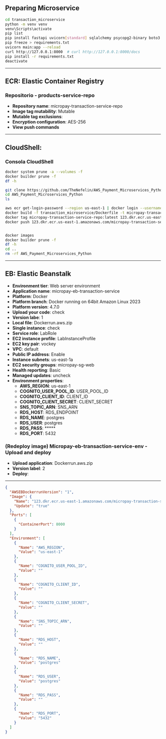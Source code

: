 
## Preparing Microservice
```sh
cd transaction_microservice
python -m venv venv
venv\Scripts\activate
pip list
pip install fastapi uvicorn[standard] sqlalchemy psycopg2-binary boto3 python-dotenv pydantic[email]
pip freeze > requirements.txt
uvicorn main:app --reload
curl http://127.0.0.1:8000  # curl http://127.0.0.1:8000/docs
pip install -r requirements.txt
deactivate
```

---

## **ECR**: Elastic Container Registry
### Repositorio - products-service-repo
- **Repository name**: micropay-transaction-service-repo
- **Image tag mutability**: Mutable
- **Mutable tag exclusions**:
- **Encryption configuration**: AES-256
- **View push commands**

---

## **CloudShell**:
### Consola CloudShell
```sh
docker system prune -a --volumes -f
docker builder prune -f
df -h
```
```sh
git clone https://github.com/TheNefelin/AWS_Payment_Microservices_Python.git
cd AWS_Payment_Microservices_Python
ls
```
```sh
aws ecr get-login-password --region us-east-1 | docker login --username AWS --password-stdin 123.dkr.ecr.us-east-1.amazonaws.com
docker build -f transaction_microservice/Dockerfile -t micropay-transaction-service-repo ./transaction_microservice
docker tag micropay-transaction-service-repo:latest 123.dkr.ecr.us-east-1.amazonaws.com/micropay-transaction-service-repo:latest
docker push 123.dkr.ecr.us-east-1.amazonaws.com/micropay-transaction-service-repo:latest
```
```sh

docker images
docker builder prune -f
df -h
cd ..
rm -rf AWS_Payment_Microservices_Python
```

---

## **EB**: Elastic Beanstalk
- **Environment tier**: Web server environment
- **Application name**: micropay-eb-transaction-service
- **Platform**: Docker
- **Platform branch**: Docker running on 64bit Amazon Linux 2023
- **Platform version**: 4.7.0
- **Upload your code**: check
- **Version labe**: 1
- **Local file**: Dockerrun.aws.zip
- **Single instance**: check
- **Service role**: LabRole
- **EC2 instance profile**: LabInstanceProfile
- **EC2 key pair**: vockey
- **VPC**: default
- **Public IP address**: Enable
- **Instance subnets**: us-east-1a
- **EC2 security groups**: micropay-sg-web
- **Health reporting**: Basic
- **Managed updates**: uncheck
- **Environment properties**: 
  - **AWS_REGION**: us-east-1
  - **COGNITO_USER_POOL_ID**: USER_POOL_ID
  - **COGNITO_CLIENT_ID**: CLIENT_ID
  - **COGNITO_CLIENT_SECRET**: CLIENT_SECRET
  - **SNS_TOPIC_ARN**: SNS_ARN
  - **RDS_HOST**: RDS_ENDPOINT
  - **RDS_NAME**: postgres
  - **RDS_USER**: postgres
  - **RDS_PASS**: *****
  - **RDS_PORT**: 5432

### (Redeploy image) Micropay-eb-transaction-service-env - Upload and deploy
- **Upload application**: Dockerrun.aws.zip
- **Version label**: 2
- **Deploy**:

---

```json
{
  "AWSEBDockerrunVersion": "1",
  "Image": {
    "Name": "123.dkr.ecr.us-east-1.amazonaws.com/micropay-transaction-service-repo:latest",
    "Update": "true"
  },
  "Ports": [
    {
      "ContainerPort": 8000
    }
  ],
  "Environment": [
    {
      "Name": "AWS_REGION",
      "Value": "us-east-1"
    },
    {
      "Name": "COGNITO_USER_POOL_ID",
      "Value": ""
    },
    {
      "Name": "COGNITO_CLIENT_ID",
      "Value": ""
    },
    {
      "Name": "COGNITO_CLIENT_SECRET",
      "Value": ""
    },
    {
      "Name": "SNS_TOPIC_ARN",
      "Value": ""
    },
    {
      "Name": "RDS_HOST",
      "Value": ""
    },
    {
      "Name": "RDS_NAME",
      "Value": "postgres"
    },
    {
      "Name": "RDS_USER",
      "Value": "postgres"
    },
    {
      "Name": "RDS_PASS",
      "Value": ""
    },
    {
      "Name": "RDS_PORT",
      "Value": "5432"
    }
  ]
}
```
